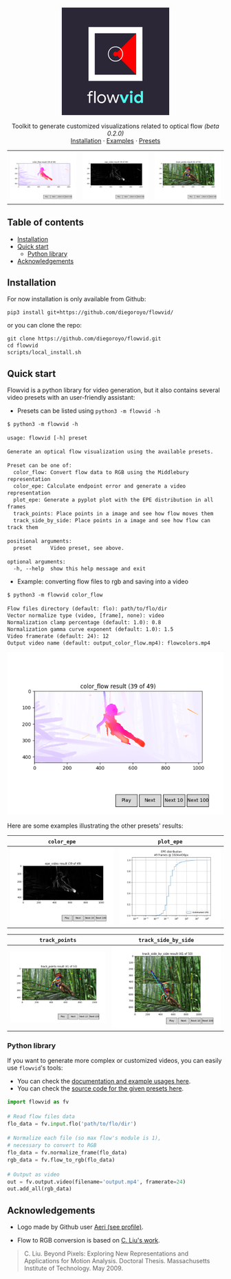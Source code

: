 <p align="center">
  <a href="https://github.com/diegoroyo/flowvid">
    <img src="examples/logo_square.png" alt="Logo" width=250 height=250>
  </a>

  <p align="center">
    Toolkit to generate customized visualizations related to optical flow <i>(beta 0.2.0)</i>
    <br>
    <!-- <a href="https://TODO">PyPI page</a>
    · -->
    <a href="https://github.com/diegoroyo/flowvid/blob/master/README.md#installation">Installation</a>
    ·
    <a href="https://github.com/diegoroyo/flowvid/blob/master/examples">Examples</a>
    ·
    <a href="https://github.com/diegoroyo/flowvid/blob/master/flowvid/presets">Presets</a>
  </p>
</p>

<table align="center">
<tr>
<td align="center"><img src="examples/color_flow.png" alt="color_flow result"></td>
<td align="center"><img src="examples/color_epe.png" alt="color_epe result"></td>
<td align="center"><img src="examples/track_points.png" alt="track_points result"></td>
</tr>
</table>

## Table of contents

- [Installation](#installation)
- [Quick start](#quick-start)
    - [Python library](#python-library)
- [Acknowledgements](#acknowledgements)


## Installation

For now installation is only available from Github:

```
pip3 install git+https://github.com/diegoroyo/flowvid/
```
or you can clone the repo:
```
git clone https://github.com/diegoroyo/flowvid.git
cd flowvid
scripts/local_install.sh
```

## Quick start

Flowvid is a python library for video generation, but it also contains several video presets with an user-friendly assistant:

* Presets can be listed using `python3 -m flowvid -h`

```
$ python3 -m flowvid -h

usage: flowvid [-h] preset

Generate an optical flow visualization using the available presets.

Preset can be one of:
  color_flow: Convert flow data to RGB using the Middlebury representation
  color_epe: Calculate endpoint error and generate a video representation
  plot_epe: Generate a pyplot plot with the EPE distribution in all frames
  track_points: Place points in a image and see how flow moves them
  track_side_by_side: Place points in a image and see how flow can track them

positional arguments:
  preset      Video preset, see above.

optional arguments:
  -h, --help  show this help message and exit
```

* Example: converting flow files to rgb and saving into a video

```
$ python3 -m flowvid color_flow

Flow files directory (default: flo): path/to/flo/dir 
Vector normalize type (video, [frame], none): video
Normalization clamp percentage (default: 1.0): 0.8
Normalization gamma curve exponent (default: 1.0): 1.5
Video framerate (default: 24): 12
Output video name (default: output_color_flow.mp4): flowcolors.mp4 
```
<p align="center">
<img src="examples/color_flow.png" alt="color_flow result">
</p>

Here are some examples illustrating the other presets' results:

| **`color_epe`** | **`plot_epe`** |
|---|---|
| <img src="examples/color_epe.png" alt="color_epe result"> | <img src="examples/plot_epe.png" alt="plot_epe result"> |

| **`track_points`** | **`track_side_by_side`** |
|---|---|
| <img src="examples/track_points.png" alt="track_points result"> | <img src="examples/track_side_by_side.png" alt="track_side_by_side result"> |

### Python library

If you want to generate more complex or customized videos, you can easily use `flowvid`'s tools:

* You can check the [documentation and example usages here](https://github.com/diegoroyo/flowvid/blob/master/examples).
* You can check the [source code for the given presets here](https://github.com/diegoroyo/flowvid/blob/master/flowvid/presets).

```python
import flowvid as fv

# Read flow files data
flo_data = fv.input.flo('path/to/flo/dir')

# Normalize each file (so max flow's module is 1),
# necessary to convert to RGB
flo_data = fv.normalize_frame(flo_data)
rgb_data = fv.flow_to_rgb(flo_data)

# Output as video
out = fv.output.video(filename='output.mp4', framerate=24)
out.add_all(rgb_data)
```


## Acknowledgements

* Logo made by Github user [Aeri (see profile)](https://github.com/aeri).

* Flow to RGB conversion is based on [C. Liu's work](https://people.csail.mit.edu/celiu/OpticalFlow/).

> C. Liu. Beyond Pixels: Exploring New Representations and Applications for Motion Analysis. Doctoral Thesis. Massachusetts Institute of Technology. May 2009.